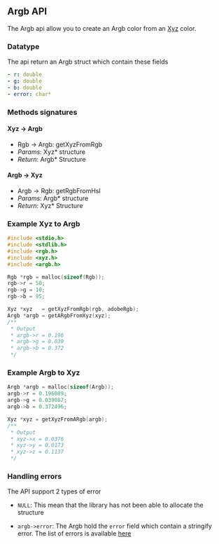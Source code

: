 ## Argb API

The Argb api allow you to create an Argb color from an [Xyz](xyz.md) color.

### Datatype

The api return an Argb struct which contain these fields

```yaml
- r: double
- g: double
- b: double
- error: char*
```

### Methods signatures

#### Xyz -> Argb

- Rgb -> Argb: getXyzFromRgb
- *Params*: Xyz* structure
- *Return*: Argb* Structure

#### Argb -> Xyz

- Argb -> Rgb: getRgbFromHsl
- *Params*: Argb* structure
- *Return*: Xyz* Structure

### Example Xyz to Argb

```c
#include <stdio.h>
#include <stdlib.h>
#include <rgb.h>
#include <xyz.h>
#include <argb.h>

Rgb *rgb = malloc(sizeof(Rgb));
rgb->r = 50;
rgb->g = 10;
rgb->b = 95;

Xyz *xyz   = getXyzFromRgb(rgb, adobeRgb);
Argb *argb = getARgbFromXyz(xyz);
/**
 * Output
 * argb->r = 0.196
 * argb->g = 0.039
 * argb->b = 0.372
 */
```

### Example Argb to Xyz

```c
Argb *argb = malloc(sizeof(Argb));
argb->r = 0.196089;
argb->g = 0.039087;
argb->b = 0.372496;

Xyz *xyz = getXyzFromARgb(argb);
/**
 * Output
 * xyz->x = 0.0376
 * xyz->y = 0.0173
 * xyz->z = 0.1137
 */

```
### Handling errors

The API support 2 types of error

- ```NULL```: This mean that the library has not been able to allocate the structure

- ```argb->error```: The Argb hold the ```error``` field which contain a stringify error. The list of errors is available [here](../errors.md)